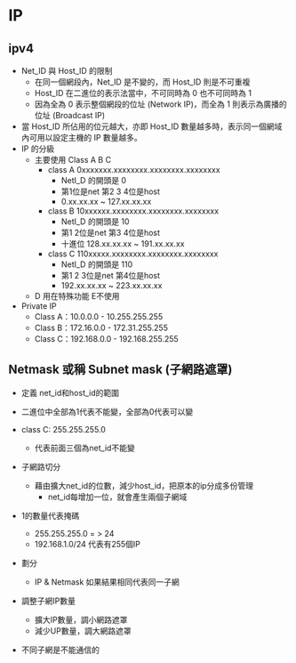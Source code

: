 # IP

## ipv4
* Net_ID 與 Host_ID 的限制
  * 在同一個網段內，Net_ID 是不變的，而 Host_ID 則是不可重複
  * Host_ID 在二進位的表示法當中，不可同時為 0 也不可同時為 1 
  * 因為全為 0 表示整個網段的位址 (Network IP)，而全為 1 則表示為廣播的位址 (Broadcast IP)
* 當 Host_ID 所佔用的位元越大，亦即 Host_ID 數量越多時，表示同一個網域內可用以設定主機的 IP 數量越多。
* IP 的分級
  * 主要使用 Class A B C
    * class A 0xxxxxxx.xxxxxxxx.xxxxxxxx.xxxxxxxx
      * NetI_D 的開頭是 0
      * 第1位是net 第2 3 4位是host
      * 0.xx.xx.xx ~ 127.xx.xx.xx
    * class B 10xxxxxx.xxxxxxxx.xxxxxxxx.xxxxxxxx
      * NetI_D 的開頭是 10
      * 第1 2位是net 第3 4位是host
      * 十進位 128.xx.xx.xx ~ 191.xx.xx.xx
    * class C 110xxxxx.xxxxxxxx.xxxxxxxx.xxxxxxxx
      * NetI_D 的開頭是 110
      * 第1 2 3位是net 第4位是host
      * 192.xx.xx.xx ~ 223.xx.xx.xx
  * D 用在特殊功能 E不使用
* Private IP
  * Class A：10.0.0.0    - 10.255.255.255
  * Class B：172.16.0.0  - 172.31.255.255
  * Class C：192.168.0.0 - 192.168.255.255

## Netmask 或稱 Subnet mask (子網路遮罩)

* 定義 net_id和host_id的範圍
* 二進位中全部為1代表不能變，全部為0代表可以變
* class C: 255.255.255.0
  * 代表前面三個為net_id不能變
* 子網路切分
  * 藉由擴大net_id的位數，減少host_id，把原本的ip分成多份管理
    * net_id每增加一位，就會產生兩個子網域
* 1的數量代表掩碼
  * 255.255.255.0 = > 24
  * 192.168.1.0/24 代表有255個IP

* 劃分
  * IP & Netmask 如果結果相同代表同一子網
* 調整子網IP數量
  * 擴大IP數量，調小網路遮罩
  * 減少UP數量，調大網路遮罩
* 不同子網是不能通信的


